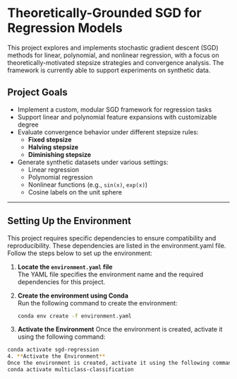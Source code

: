 # Theoretically-Grounded SGD for Regression Models

This project explores and implements stochastic gradient descent (SGD) methods for linear, polynomial, and nonlinear regression, with a focus on theoretically-motivated stepsize strategies and convergence analysis. The framework is currently able to support experiments on synthetic data.

## Project Goals

- Implement a custom, modular SGD framework for regression tasks
- Support linear and polynomial feature expansions with customizable degree
- Evaluate convergence behavior under different stepsize rules:
  - **Fixed stepsize** 
  - **Halving stepsize**
  - **Diminishing stepsize**
- Generate synthetic datasets under various settings:
  - Linear regression
  - Polynomial regression
  - Nonlinear functions (e.g., `sin(x)`, `exp(x)`)
  - Cosine labels on the unit sphere

---

## Setting Up the Environment
This project requires specific dependencies to ensure compatibility and reproducibility. These dependencies are listed in the environment.yaml file. Follow the steps below to set up the environment:

1. **Locate the `environment.yaml` file**  
   The YAML file specifies the environment name and the required dependencies for this project.

2. **Create the environment using Conda**  
   Run the following command to create the environment:

   ```bash
   conda env create -f environment.yaml
3. **Activate the Environment**
  Once the environment is created, activate it using the following command:

  ```bash
  conda activate sgd-regression
4. **Activate the Environment**
  Once the environment is created, activate it using the following command:
conda activate multiclass-classification

